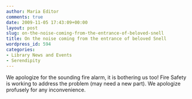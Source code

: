 ```yaml
---
author: Maria Editor
comments: true
date: 2009-11-05 17:43:09+00:00
layout: post
slug: on-the-noise-coming-from-the-entrance-of-beloved-snell
title: On the noise coming from the entrance of beloved Snell
wordpress_id: 594
categories:
- Library News and Events
- Serendipity
---
```


We apologize for the sounding fire alarm, it is bothering us too! Fire Safety is working to address the problem (may need a new part). We apologize profusely for any inconvenience.
